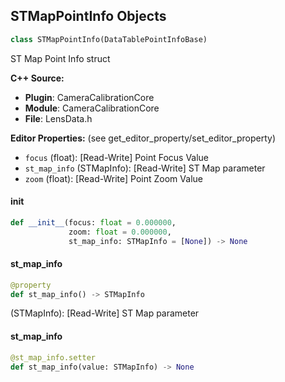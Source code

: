 ## STMapPointInfo Objects

```python
class STMapPointInfo(DataTablePointInfoBase)
```

ST Map Point Info struct

**C++ Source:**

- **Plugin**: CameraCalibrationCore
- **Module**: CameraCalibrationCore
- **File**: LensData.h

**Editor Properties:** (see get_editor_property/set_editor_property)

- ``focus`` (float):  [Read-Write] Point Focus Value
- ``st_map_info`` (STMapInfo):  [Read-Write] ST Map parameter
- ``zoom`` (float):  [Read-Write] Point Zoom Value

<a id="unreal.STMapPointInfo.__init__"></a>

#### __init__

```python
def __init__(focus: float = 0.000000,
             zoom: float = 0.000000,
             st_map_info: STMapInfo = [None]) -> None
```

<a id="unreal.STMapPointInfo.st_map_info"></a>

#### st_map_info

```python
@property
def st_map_info() -> STMapInfo
```

(STMapInfo):  [Read-Write] ST Map parameter

<a id="unreal.STMapPointInfo.st_map_info"></a>

#### st_map_info

```python
@st_map_info.setter
def st_map_info(value: STMapInfo) -> None
```

<a id="unreal.ImageCenterPointInfo"></a>